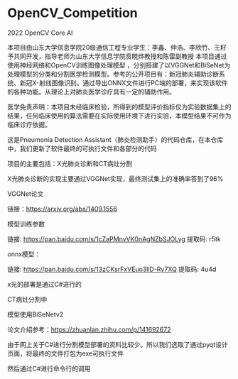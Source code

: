 # OpenCV_Competition
2022 OpenCV Core AI


本项目由山东大学信息学院20级通信工程专业学生：李鑫、仲浩、李欣竹、王籽予共同开发，指导老师为山东大学信息学院贲睍烨教授和陈雷副教授
本项目通过使用神经网络和OpenCV训练图像处理模型 ，分别搭建了以VGGNet和BiSeNet为处理模型的分类和分割医学检测模型。参考的公开项目有：新冠肺炎辅助诊断系统、新冠X-射线图像识别。通过导出ONNX文件进行PC端的部署，来实现该软件的各种功能。从理论上对肺炎医学诊疗具有一定的辅助作用。

医学免责声明：本项目未经临床检验，所得到的模型评价指标仅为实验数据集上的结果，任何临床使用的算法需要在实际使用环境下进行实验，本模型结果不可作为临床诊疗依据。

这是Pneumonia Detection Assistant（肺炎检测助手）的代码仓库，在本仓库中，我们更新了软件最终的可执行文件和各部分的代码

   项目的主要包括：X光肺炎诊断和CT病灶分割

   X光肺炎诊断的实现主要通过VGGNet实现，最终测试集上的准确率答到了96%

   VGGNet论文

   链接：https://arxiv.org/abs/1409.1556

   模型训练参数

   链接: https://pan.baidu.com/s/1cZaPMnvVK0nAgNZbSJOLyg 提取码: r5tk 

   onnx模型：

   链接: https://pan.baidu.com/s/13zCKsrFxVEuo3llD-Ry7XQ 提取码: 4u4d 

   x光的部署是通过C#进行的
   
   CT病灶分割中

   模型使用BiSeNetv2

   论文介绍参考：https://zhuanlan.zhihu.com/p/141692672

   由于网上关于C#进行分割模型部署的资料比较少。所以我们选取了通过pyqt设计页面，将最终的文件打包为exe可执行文件

   然后通过C#进行命令行的调用
